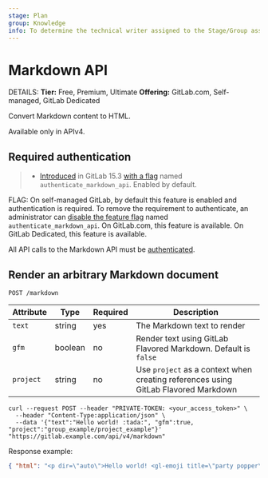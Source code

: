 ```yaml
---
stage: Plan
group: Knowledge
info: To determine the technical writer assigned to the Stage/Group associated with this page, see https://handbook.gitlab.com/handbook/product/ux/technical-writing/#assignments
---
```


# Markdown API

DETAILS:
**Tier:** Free, Premium, Ultimate
**Offering:** GitLab.com, Self-managed, GitLab Dedicated

Convert Markdown content to HTML.

Available only in APIv4.

## Required authentication

> - [Introduced](https://gitlab.com/gitlab-org/gitlab/-/merge_requests/93727) in GitLab 15.3 [with a flag](../administration/feature_flags.md) named `authenticate_markdown_api`. Enabled by default.

FLAG:
On self-managed GitLab, by default this feature is enabled and authentication is required.
To remove the requirement to authenticate, an administrator can
[disable the feature flag](../administration/feature_flags.md) named `authenticate_markdown_api`.
On GitLab.com, this feature is available. On GitLab Dedicated, this feature is available.

All API calls to the Markdown API must be [authenticated](rest/authentication.md).

## Render an arbitrary Markdown document

```plaintext
POST /markdown
```

| Attribute | Type    | Required      | Description                                |
| --------- | ------- | ------------- | ------------------------------------------ |
| `text`    | string  | yes           | The Markdown text to render                |
| `gfm`     | boolean | no            | Render text using GitLab Flavored Markdown. Default is `false` |
| `project` | string  | no            | Use `project` as a context when creating references using GitLab Flavored Markdown  |

```shell
curl --request POST --header "PRIVATE-TOKEN: <your_access_token>" \
  --header "Content-Type:application/json" \
  --data '{"text":"Hello world! :tada:", "gfm":true, "project":"group_example/project_example"}' "https://gitlab.example.com/api/v4/markdown"
```

Response example:

```json
{ "html": "<p dir=\"auto\">Hello world! <gl-emoji title=\"party popper\" data-name=\"tada\" data-unicode-version=\"6.0\">🎉</gl-emoji></p>" }
```
